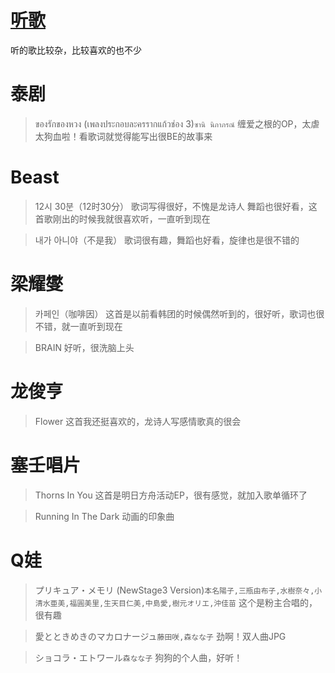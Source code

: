 # [听歌](https://github.com/noteMay/blog/issues/18)

听的歌比较杂，比较喜欢的也不少

# 泰剧

> ของรักของหวง (เพลงประกอบละครรากแก้วช่อง 3)`ซานิ นิภาภรณ์`
缠爱之根的OP，太虐太狗血啦！看歌词就觉得能写出很BE的故事来

# Beast

>12시 30분（12时30分）
歌词写得很好，不愧是龙诗人
舞蹈也很好看，这首歌刚出的时候我就很喜欢听，一直听到现在

> 내가 아니야（不是我）
歌词很有趣，舞蹈也好看，旋律也是很不错的

# 梁耀燮

> 카페인（咖啡因）
这首是以前看韩团的时候偶然听到的，很好听，歌词也很不错，就一直听到现在

> BRAIN
好听，很洗脑上头

# 龙俊亨

>Flower
这首我还挺喜欢的，龙诗人写感情歌真的很会

# 塞壬唱片

> Thorns In You
这首是明日方舟活动EP，很有感觉，就加入歌单循环了

> Running In The Dark
动画的印象曲

# Q娃

> プリキュア・メモリ (NewStage3 Version)`本名陽子,三瓶由布子,水樹奈々,小清水亜美,福圓美里,生天目仁美,中島愛,樹元オリエ,沖佳苗`
这个是粉主合唱的，很有趣

> 愛とときめきのマカロナージュ`藤田咲,森なな子`
劲啊！双人曲JPG

> ショコラ・エトワール`森なな子`
狗狗的个人曲，好听！